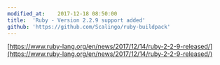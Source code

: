 ```yaml
---
modified_at:	2017-12-18 08:50:00
title:	'Ruby - Version 2.2.9 support added'
github: 'https://github.com/Scalingo/ruby-buildpack'
---
```


[https://www.ruby-lang.org/en/news/2017/12/14/ruby-2-2-9-released/](https://www.ruby-lang.org/en/news/2017/12/14/ruby-2-2-9-released/)
